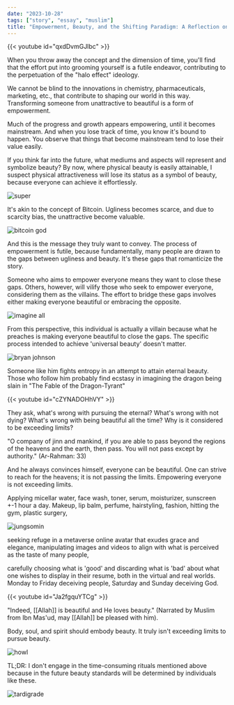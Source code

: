 ```yaml
---
date: "2023-10-28"
tags: ["story", "essay", "muslim"]
title: "Empowerment, Beauty, and the Shifting Paradigm: A Reflection on Standards"
---
```


{{< youtube id="qxdDvmGJlbc" >}}

When you throw away the concept and the dimension of time, you'll find that the effort put into grooming yourself is a futile endeavor, contributing to the perpetuation of the "halo effect" ideology.

We cannot be blind to the innovations in chemistry, pharmaceuticals, marketing, etc., that contribute to shaping our world in this way. Transforming someone from unattractive to beautiful is a form of empowerment.

Much of the progress and growth appears empowering, until it becomes mainstream. And when you lose track of time, you know it's bound to happen. You observe that things that become mainstream tend to lose their value easily.

If you think far into the future, what mediums and aspects will represent and symbolize beauty? By now, where physical beauty is easily attainable, I suspect physical attractiveness will lose its status as a symbol of beauty, because everyone can achieve it effortlessly.

![super](incredible.jpg)

It's akin to the concept of Bitcoin. Ugliness becomes scarce, and due to scarcity bias, the unattractive become valuable.

![bitcoin god](bitcoin_god.jpg)

And this is the message they truly want to convey. The process of empowerment is futile, because fundamentally, many people are drawn to the gaps between ugliness and beauty. It's these gaps that romanticize the story.

Someone who aims to empower everyone means they want to close these gaps. Others, however, will vilify those who seek to empower everyone, considering them as the villains. The effort to bridge these gaps involves either making everyone beautiful or embracing the opposite.

![imagine all](imagine_all.jpg)

From this perspective, this individual is actually a villain because what he preaches is making everyone beautiful to close the gaps. The specific process intended to achieve 'universal beauty' doesn't matter.

![bryan johnson](bryan_johnson.png)

Someone like him fights entropy in an attempt to attain eternal beauty. Those who follow him probably find ecstasy in imagining the dragon being slain in "The Fable of the Dragon-Tyrant"

{{< youtube id="cZYNADOHhVY" >}}

They ask, what's wrong with pursuing the eternal? What's wrong with not dying? What's wrong with being beautiful all the time? Why is it considered to be exceeding limits?

"O company of jinn and mankind, if you are able to pass beyond the regions of the heavens and the earth, then pass. You will not pass except by authority." (Ar-Rahman: 33)

And he always convinces himself, everyone can be beautiful. One can strive to reach for the heavens; it is not passing the limits. Empowering everyone is not exceeding limits.

Applying micellar water, face wash, toner, serum, moisturizer, sunscreen +-1 hour a day. Makeup, lip balm, perfume, hairstyling, fashion, hitting the gym, plastic surgery, 

![jungsomin](jungsomin.png)

seeking refuge in a metaverse online avatar that exudes grace and elegance, manipulating images and videos to align with what is perceived as the taste of many people, 

carefully choosing what is 'good' and discarding what is 'bad' about what one wishes to display in their resume, both in the virtual and real worlds. Monday to Friday deceiving people, Saturday and Sunday deceiving God.

{{< youtube id="Ja2fgquYTCg" >}}

"Indeed, [[Allah]] is beautiful and He loves beauty." (Narrated by Muslim from Ibn Mas'ud, may [[Allah]] be pleased with him).

Body, soul, and spirit should embody beauty. It truly isn't exceeding limits to pursue beauty.

![howl](howl.jpg)

TL;DR: I don't engage in the time-consuming rituals mentioned above because in the future beauty standards will be determined by individuals like these.

![tardigrade](tardigrade.jpg)